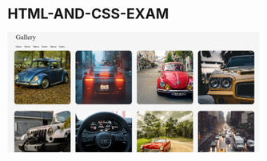 # HTML-AND-CSS-EXAM



<a href="https://github.com/Dhiraj-1418/HTML-AND-CSS-EXAM/tree/main/Html%20and%20css%20exam"><img src="1.png"></a>
